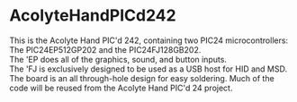 # AcolyteHandPICd242

This is the Acolyte Hand PIC'd 242, containing two PIC24 microcontrollers:  
The PIC24EP512GP202 and the PIC24FJ128GB202.  
The 'EP does all of the graphics, sound, and button inputs.  
The 'FJ is exclusively designed to be used as a USB host for HID and MSD. 
The board is an all through-hole design for easy soldering.
Much of the code will be reused from the Acolyte Hand PIC'd 24 project.
